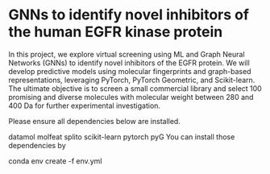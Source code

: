 # GNNs to identify novel inhibitors of the human EGFR kinase protein
In this project, we explore virtual screening using ML and Graph Neural Networks (GNNs) to identify novel inhibitors of the EGFR protein. We will develop predictive models using molecular fingerprints and graph-based representations, leveraging PyTorch, PyTorch Geometric, and Scikit-learn. 
The ultimate objective is to screen a small commercial library and select 100 promising and diverse molecules with molecular weight between 280 and 400 Da for further experimental investigation.

Please ensure all dependencies below are installed.

datamol
molfeat
splito
scikit-learn
pytorch
pyG
You can install those dependencies by

conda env create -f env.yml
